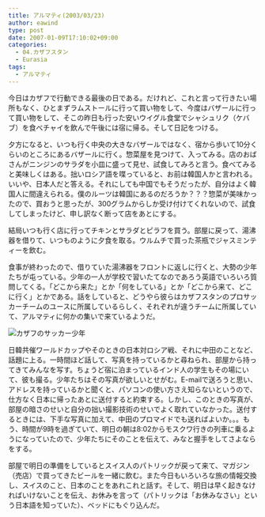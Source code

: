 ```yaml
---
title: アルマティ(2003/03/23)
author: eawind
type: post
date: 2007-01-09T17:10:02+09:00
categories:
  - 04.カザフスタン
  - Eurasia
tags:
  - アルマティ
---
```

今日はカザフで行動できる最後の日である。だけれど、これと言って行きたい場所もなく、ひとまずラムストールに行って買い物をして、今度はバザールに行って買い物をして、そこの昨日も行った安いウイグル食堂でシャシュリク（ケバブ）を食べチャイを飲んで午後には宿に帰る。そして日記をつける。

夕方になると、いつも行く中央の大きなバザールではなく、宿から歩いて10分くらいのところにあるバザールに行く。惣菜屋を見つけて、入ってみる。店のおばさんがニンジンのサラダを小皿に盛って見せ、試食してみろと言う。食べてみると美味しくはある。拙いロシア語を喋っていると、お前は韓国人かと言われる。いいや、日本人だと答える。それにしても中国でもそうだったが、自分はよく韓国人に間違えられる。僕のルーツは韓国にあるのだろうか？？？惣菜が美味かったので、買おうと思ったが、300グラムからしか受け付けてくれないので、試食してしまったけど、申し訳なく断って店をあとにする。

結局いつも行く店に行ってチキンとサラダとピラフを買う。部屋に戻って、湯沸器を借りて、いつものように夕食を取る。ウルムチで買った茶瓶でジャスミンティーを飲む。

食事が終わったので、借りていた湯沸器をフロントに返しに行くと、大勢の少年たちが屯っている。少年の一人が学校で習いたてなのであろう英語でいろいろ質問してくる。「どこから来た」とか「何をしている」とか「どこから来て、どこに行く」とかである。話をしていると、どうやら彼らはカザフスタンのプロサッカーチームのユースに所属しているらしく、それぞれが違うチームに所属していて、アルマティに何かの集いで来ているようだ。

![カザフのサッカー少年](/img/2007/01/200303232127081.jpg)

日韓共催ワールドカップやそのときの日本対ロシア戦、それに中田のことなど、話題に上る。一時間ほど話して、写真を持っているかと尋ねられ、部屋から持ってきてみんなを写す。ちょうど宿に泊まっているインド人の学生もその場にいて、彼も撮る。少年たちはその写真が欲しいとせがむ。E-mailで送ろうと思い、アドレスを持っているかと聞くと、パソコンの使い方さえ知らないというので、仕方なく日本に帰ったあとに送付すると約束する。しかし、このときの写真が、部屋の暗さのせいと自分の拙い撮影技術のせいでよく取れていなかった。送付するときには、下手な写真に加えて、中田のプロマイドでも送ればよいか。。。もう、時間が9時を過ぎていて、明日の朝は8:02からモスクワ行きの列車に乗るようになっていたので、少年たちにそのことを伝えて、みなと握手をしてさよならをする。

部屋で明日の準備をしているとスイス人のパトリックが戻って来て、マガジン（売店）で買ってきたビールを一緒に飲む。また今日もいろいろな旅の情報交換し、スイスのこと、日本のことをあれこれと話す。そして、明日は早く起きなければいけないことを伝え、お休みを言って（パトリックは「お休みなさい」という日本語を知っていた）、ベッドにもぐり込んだ。
